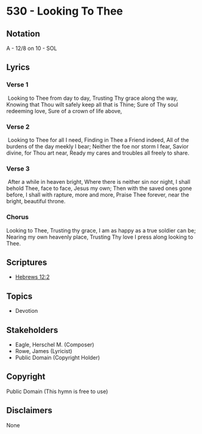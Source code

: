 # 530 - Looking To Thee

## Notation

A - 12/8 on 10 - SOL

## Lyrics

### Verse 1

 Looking to Thee from day to day, Trusting Thy grace along the way, Knowing that Thou wilt safely keep all that is Thine; Sure of Thy soul redeeming love, Sure of a crown of life above, 

### Verse 2

 Looking to Thee for all I need, Finding in Thee a Friend indeed, All of the burdens of the day meekly I bear; Neither the foe nor storm I fear, Savior divine, for Thou art near, Ready my cares and troubles all freely to share. 

### Verse 3

 After a while in heaven bright, Where there is neither sin nor night, I shall behold Thee, face to face, Jesus my own; Then with the saved ones gone before, I shall with rapture, more and more, Praise Thee forever, near the bright, beautiful throne. 

### Chorus

Looking to Thee, Trusting thy grace, I am as happy as a true soldier can be; Nearing my own heavenly place, Trusting Thy love I press along looking to Thee.


## Scriptures

- [Hebrews 12:2](https://www.biblegateway.com/passage/?search=Hebrews%2012%3A2)

## Topics

- Devotion

## Stakeholders

- Eagle, Herschel M. (Composer)
- Rowe, James (Lyricist)
- Public Domain (Copyright Holder)

## Copyright

Public Domain
(This hymn is free to use)

## Disclaimers

None

